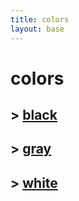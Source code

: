 ```yaml
---
title: colors
layout: base
---
```


# colors

## > [black](./black/black-colors.md)

## > [gray](./gray/gray-colors.md)

## > [white](./white/white-colors.md)
